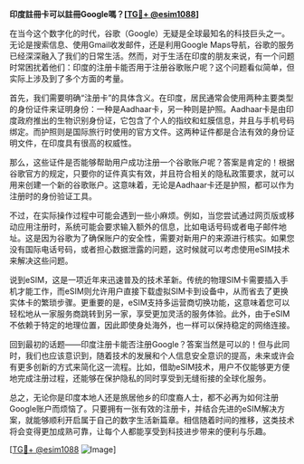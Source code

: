 **印度註冊卡可以註冊Google嗎？[[TG💪+ @esim1088](https://t.me/s/esim1088)]**

在当今这个数字化的时代，谷歌（Google）无疑是全球最知名的科技巨头之一。无论是搜索信息、使用Gmail收发邮件，还是利用Google Maps导航，谷歌的服务已经深深融入了我们的日常生活。然而，对于生活在印度的朋友来说，有一个问题时常困扰着他们：印度的注册卡能否用于注册谷歌账户呢？这个问题看似简单，但实际上涉及到了多个方面的考量。

首先，我们需要明确“注册卡”的具体含义。在印度，居民通常会使用两种主要类型的身份证件来证明身份：一种是Aadhaar卡，另一种则是护照。Aadhaar卡是由印度政府推出的生物识别身份证，它包含了个人的指纹和虹膜信息，并且与手机号码绑定。而护照则是国际旅行时使用的官方文件。这两种证件都是合法有效的身份证明文件，在印度具有很高的权威性。

那么，这些证件是否能够帮助用户成功注册一个谷歌账户呢？答案是肯定的！根据谷歌官方的规定，只要你的证件真实有效，并且符合相关的隐私政策要求，就可以用来创建一个新的谷歌账户。这意味着，无论是Aadhaar卡还是护照，都可以作为注册时的身份验证工具。

不过，在实际操作过程中可能会遇到一些小麻烦。例如，当您尝试通过网页版或移动应用注册时，系统可能会要求输入额外的信息，比如电话号码或者电子邮件地址。这是因为谷歌为了确保账户的安全性，需要对新用户的来源进行核实。如果您没有国际电话号码，或者担心数据泄露的问题，这时候就可以考虑使用eSIM技术来解决这些问题。

说到eSIM，这是一项近年来迅速普及的技术革新。传统的物理SIM卡需要插入手机才能工作，而eSIM则允许用户直接下载虚拟SIM卡到设备中，从而省去了更换实体卡的繁琐步骤。更重要的是，eSIM支持多运营商切换功能，这意味着您可以轻松地从一家服务商跳转到另一家，享受更加灵活的服务体验。此外，由于eSIM不依赖于特定的地理位置，因此即使身处海外，也一样可以保持稳定的网络连接。

回到最初的话题——印度注册卡能否注册Google？答案当然是可以的！但与此同时，我们也应该意识到，随着技术的发展和个人信息安全意识的提高，未来或许会有更多创新的方式来简化这一流程。比如，借助eSIM技术，用户不仅能够更方便地完成注册过程，还能够在保护隐私的同时享受到无缝衔接的全球化服务。

总之，无论你是印度本地人还是旅居他乡的印度裔人士，都不必再为如何注册Google账户而烦恼了。只要拥有一张有效的注册卡，并结合先进的eSIM解决方案，就能够顺利开启属于自己的数字生活新篇章。相信随着时间的推移，这类技术将会变得更加成熟可靠，让每个人都能享受到科技进步带来的便利与乐趣。

[[TG💪+ @esim1088](https://t.me/s/esim1088) ![Image](https://i.postimg.cc/4NQfJmqS/Snipaste-2025-05-13-00-14-12.png)]
